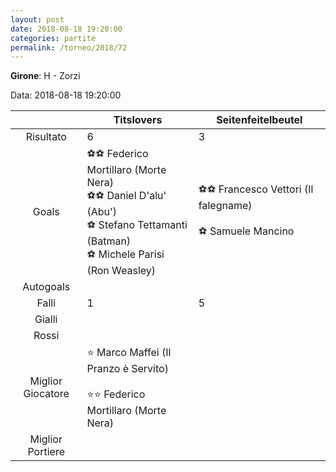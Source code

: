 ```yaml
---
layout: post
date: 2018-08-18 19:20:00
categories: partite
permalink: /torneo/2018/72
---
```

**Girone**: H - Zorzi

Data: 2018-08-18 19:20:00

| | Titslovers | Seitenfeitelbeutel |
|:-----:|-----|-----|
Risultato|6|3
Goals|⚽⚽ Federico Mortillaro (Morte Nera)<br/>⚽⚽ Daniel D'alu' (Abu')<br/>⚽ Stefano Tettamanti (Batman)<br/>⚽ Michele Parisi (Ron Weasley)|⚽⚽ Francesco Vettori (Il falegname)<br/><br/>⚽ Samuele Mancino<br/>
Autogoals||
Falli|1|5
Gialli||
Rossi||
Miglior Giocatore|⭐ Marco Maffei (Il Pranzo è Servito)<br/><br/>⭐⭐ Federico Mortillaro (Morte Nera)<br/>|
Miglior Portiere||